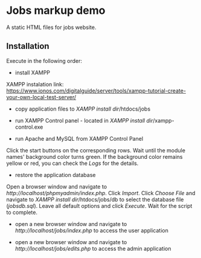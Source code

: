 # Jobs markup demo

A static HTML files for jobs website.

## Installation

Execute in the following order:

- install XAMPP

XAMPP instalation link: https://www.ionos.com/digitalguide/server/tools/xampp-tutorial-create-your-own-local-test-server/

- copy application files to *XAMPP install dir*/htdocs/jobs

- run XAMPP Control panel - located in *XAMPP install dir*/xampp-control.exe

- run Apache and MySQL from XAMPP Control Panel

Click the start buttons on the corresponding rows.
Wait until the module names' background color turns green.
If the background color remains yellow or red, you can check the *Logs* for the details.

- restore the application database

Open a browser window and navigate to *http://localhost/phpmyadmin/index.php*.
Click *Import*. Click *Choose File* and navigate to *XAMPP install dir*/htdocs/jobs/db to select the database file (*jobsdb.sql*).
Leave all default options and click *Execute*. Wait for the script to complete.

- open a new browser window and navigate to *http://localhost/jobs/index.php* to access the user application

- open a new browser window and navigate to *http://localhost/jobs/edits.php* to access the admin application

